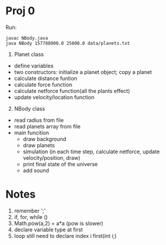 # Proj 0

Run:  

	javac NBody.java
	java NBody 157788000.0 25000.0 data/planets.txt


1. Planet class
- define variables
- two constructors: initialize a planet object; copy a planet
- calculate distance funtion
- calculate force function
- calculate netforce function(all the plants effect)
- update velocity/location function

2. NBody class
- read radius from file
- read planets array from file
- main funcition
	- draw background
	- draw planets
	- simulation (in each time step, calculate netforce, update velocity/position, draw)
	- print final state of the universe
	- add sound 

# Notes
1. remember ';'
2. if, for, while ()
3. Math.pow(a,2) = a*a (pow is slower)
4. declare variable type at first
5. loop still need to declare index i first(int i;)
